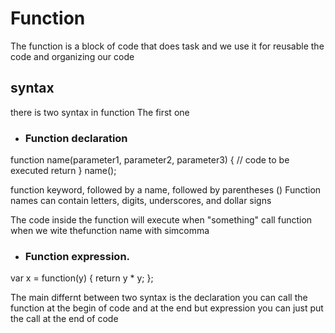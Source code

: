 
# Function 
The function is a block of code that does task and we use it
for reusable the code and organizing our code 

## syntax 
there is two syntax in function 
The first one 
* ### Function declaration

function name(parameter1, parameter2, parameter3) {
  // code to be executed
  return
}
name();

 function keyword, followed by a name, followed by parentheses ()
Function names can contain letters, digits, underscores, and dollar signs

The code inside the function will execute when "something" call function when we wite thefunction name with simcomma
* ###  Function expression.

var x = function(y) {
   return y * y;
};

The main differnt between two syntax is the declaration you can call the function at the begin of code and at the end but expression you can just put the call at the end of code 